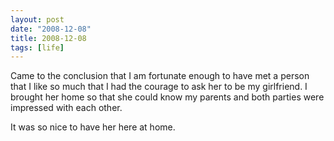 ```yaml
---
layout: post
date: "2008-12-08"
title: 2008-12-08
tags: [life]
---
```

Came to the conclusion that I am fortunate enough to have met a
person that I like so much that I had the courage to ask her to be
my girlfriend. I brought her home so that she could know my parents
and both parties were impressed with each other.

It was so nice to have her here at home.


